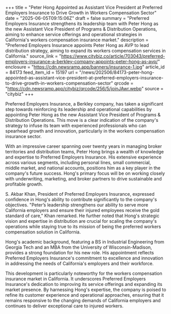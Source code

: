 +++
title = "Peter Hong Appointed as Assistant Vice President at Preferred Employers Insurance to Drive Growth in Workers Compensation Sector"
date = "2025-06-05T09:15:06Z"
draft = false
summary = "Preferred Employers Insurance strengthens its leadership team with Peter Hong as the new Assistant Vice President of Programs & Distribution Operations, aiming to enhance service offerings and operational strategies in California's workers compensation insurance market."
description = "Preferred Employers Insurance appoints Peter Hong as AVP to lead distribution strategy, aiming to expand its workers compensation services in California."
source_link = "https://www.citybiz.co/article/703043/preferred-employers-insurance-a-berkley-company-appoints-peter-hong-as-avp/"
enclosure = "https://cdn.newsramp.app/banners/insurance-1.jpg"
article_id = 84173
feed_item_id = 15197
url = "/news/202506/84173-peter-hong-appointed-as-assistant-vice-president-at-preferred-employers-insurance-to-drive-growth-in-workers-compensation-sector"
qrcode = "https://cdn.newsramp.app/citybiz/qrcode/256/5/joinJAwr.webp"
source = "citybiz"
+++

<p>Preferred Employers Insurance, a Berkley company, has taken a significant step towards reinforcing its leadership and operational capabilities by appointing Peter Hong as the new Assistant Vice President of Programs & Distribution Operations. This move is a clear indication of the company's strategy to infuse its team with experienced professionals who can spearhead growth and innovation, particularly in the workers compensation insurance sector.</p><p>With an impressive career spanning over twenty years in managing broker territories and distribution teams, Peter Hong brings a wealth of knowledge and expertise to Preferred Employers Insurance. His extensive experience across various segments, including personal lines, small commercial, middle market, and national accounts, positions him as a key player in the company's future success. Hong's primary focus will be on working closely with underwriting, marketing, and broker partners to drive sustainable and profitable growth.</p><p>S. Akbar Khan, President of Preferred Employers Insurance, expressed confidence in Hong's ability to contribute significantly to the company's objectives. "Peter’s leadership strengthens our ability to serve more California employers and ensure their injured employees receive the gold standard of care," Khan remarked. He further noted that Hong's strategic vision and expertise in distribution are crucial for scaling the company's operations while staying true to its mission of being the preferred workers compensation solution in California.</p><p>Hong's academic background, featuring a BS in Industrial Engineering from Georgia Tech and an MBA from the University of Wisconsin-Madison, provides a strong foundation for his new role. His appointment reflects Preferred Employers Insurance's commitment to excellence and innovation in addressing the needs of California's employers and their workforce.</p><p>This development is particularly noteworthy for the workers compensation insurance market in California. It underscores Preferred Employers Insurance's dedication to improving its service offerings and expanding its market presence. By harnessing Hong's expertise, the company is poised to refine its customer experience and operational approaches, ensuring that it remains responsive to the changing demands of California employers and continues to deliver exceptional care to injured workers.</p>